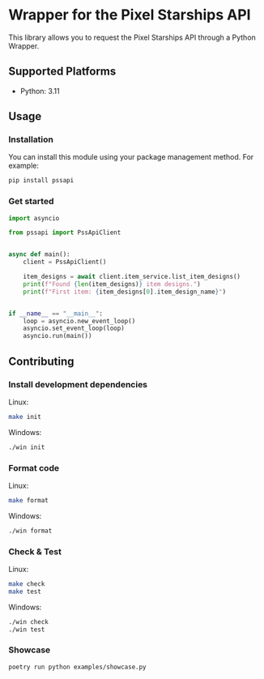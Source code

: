 # Wrapper for the Pixel Starships API

This library allows you to request the Pixel Starships API through a Python Wrapper.

## Supported Platforms

- Python: 3.11

## Usage

### Installation

You can install this module using your package management method. For example:

```bash
pip install pssapi
```

### Get started

```python
import asyncio

from pssapi import PssApiClient


async def main():
    client = PssApiClient()

    item_designs = await client.item_service.list_item_designs()
    print(f"Found {len(item_designs)} item designs.")
    print(f"First item: {item_designs[0].item_design_name}")


if __name__ == "__main__":
    loop = asyncio.new_event_loop()
    asyncio.set_event_loop(loop)
    asyncio.run(main())
```

## Contributing

### Install development dependencies
Linux:

```bash
make init
```

Windows:

```bash
./win init
```

### Format code
Linux:

```bash
make format
```

Windows:
```bash
./win format
```

### Check & Test
Linux:

```bash
make check
make test
```

Windows:
```bash
./win check
./win test
```

### Showcase

```bash
poetry run python examples/showcase.py
```
